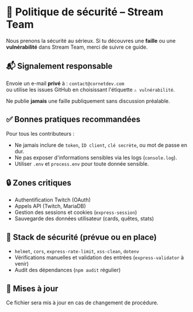
# 🔐 Politique de sécurité – Stream Team

Nous prenons la sécurité au sérieux. Si tu découvres une **faille** ou une **vulnérabilité** dans Stream Team, merci de suivre ce guide.

## 📬 Signalement responsable

Envoie un e-mail **privé** à : `contact@cornetdev.com`  
ou utilise les issues GitHub en choisissant l'étiquette `⚠ vulnérabilité`.

Ne publie **jamais** une faille publiquement sans discussion préalable.

## ✅ Bonnes pratiques recommandées

Pour tous les contributeurs :

- Ne jamais inclure de `token`, `ID client`, `clé secrète`, ou mot de passe en dur.
- Ne pas exposer d'informations sensibles via les logs (`console.log`).
- Utiliser `.env` et `process.env` pour toute donnée sensible.

## 🔒 Zones critiques

- Authentification Twitch (OAuth)
- Appels API (Twitch, MariaDB)
- Gestion des sessions et cookies (`express-session`)
- Sauvegarde des données utilisateur (cards, quêtes, stats)

## 🔐 Stack de sécurité (prévue ou en place)

- `helmet`, `cors`, `express-rate-limit`, `xss-clean`, `dotenv`
- Vérifications manuelles et validation des entrées (`express-validator` à venir)
- Audit des dépendances (`npm audit` régulier)

## 📅 Mises à jour

Ce fichier sera mis à jour en cas de changement de procédure.
